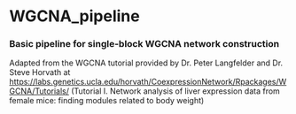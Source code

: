 # WGCNA_pipeline
### Basic pipeline for single-block WGCNA network construction
Adapted from the WGCNA tutorial provided by Dr. Peter Langfelder and Dr. Steve Horvath at https://labs.genetics.ucla.edu/horvath/CoexpressionNetwork/Rpackages/WGCNA/Tutorials/ (Tutorial I. Network analysis of liver expression data from female mice: finding modules related to body weight)

